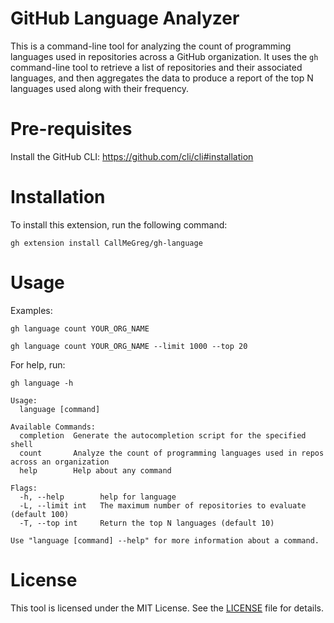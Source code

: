 # GitHub Language Analyzer
This is a command-line tool for analyzing the count of programming languages used in repositories across a GitHub organization. It uses the `gh` command-line tool to retrieve a list of repositories and their associated languages, and then aggregates the data to produce a report of the top N languages used along with their frequency.

# Pre-requisites
Install the GitHub CLI: https://github.com/cli/cli#installation

# Installation
To install this extension, run the following command:
```
gh extension install CallMeGreg/gh-language
```

# Usage
Examples:
```
gh language count YOUR_ORG_NAME
```

```
gh language count YOUR_ORG_NAME --limit 1000 --top 20
```

For help, run:
```
gh language -h
```

``` 
Usage:
  language [command]

Available Commands:
  completion  Generate the autocompletion script for the specified shell
  count       Analyze the count of programming languages used in repos across an organization
  help        Help about any command

Flags:
  -h, --help        help for language
  -L, --limit int   The maximum number of repositories to evaluate (default 100)
  -T, --top int     Return the top N languages (default 10)

Use "language [command] --help" for more information about a command.
```

# License
This tool is licensed under the MIT License. See the [LICENSE](https://github.com/CallMeGreg/gh-language/blob/main/LICENSE) file for details.